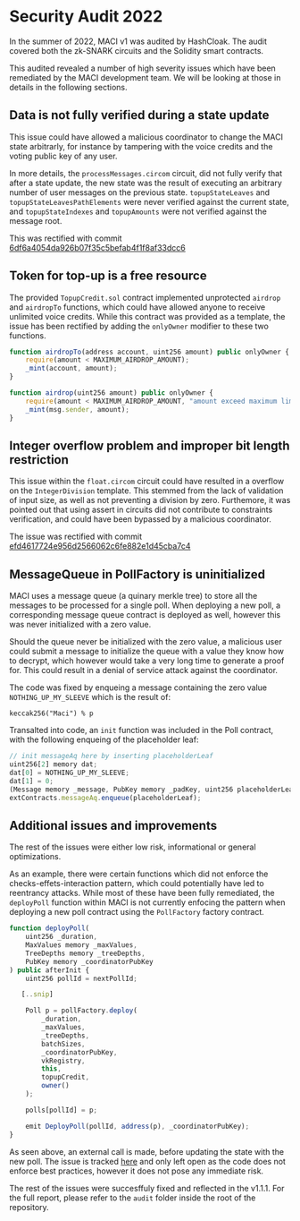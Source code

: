 # Security Audit 2022

In the summer of 2022, MACI v1 was audited by HashCloak. The audit covered both the zk-SNARK circuits and the Solidity smart contracts.

This audited revealed a number of high severity issues which have been remediated by the MACI development team. We will be looking at those in details in the following sections.

## Data is not fully verified during a state update

This issue could have allowed a malicious coordinator to change the MACI state arbitrarly, for instance by tampering with the voice credits and the voting public key of any user.

In more details, the `processMessages.circom` circuit, did not fully verify that after a state update, the new state was the result of executing an arbitrary number of user messages on the previous state. `topupStateLeaves` and `topupStateLeavesPathElements` were never verified against the current state, and `topupStateIndexes` and `topupAmounts` were not verified against the message root.

This was rectified with commit [6df6a4054da926b07f35c5befab4f1f8af33dcc6](https://github.com/privacy-scaling-explorations/maci/pull/522/commits/6df6a4054da926b07f35c5befab4f1f8af33dcc6)

## Token for top-up is a free resource

The provided `TopupCredit.sol` contract implemented unprotected `airdrop` and `airdropTo` functions, which could have allowed anyone to receive unlimited voice credits. While this contract was provided as a template, the issue has been rectified by adding the `onlyOwner` modifier to these two functions.

```javascript
function airdropTo(address account, uint256 amount) public onlyOwner {
    require(amount < MAXIMUM_AIRDROP_AMOUNT);
    _mint(account, amount);
}

function airdrop(uint256 amount) public onlyOwner {
    require(amount < MAXIMUM_AIRDROP_AMOUNT, "amount exceed maximum limit");
    _mint(msg.sender, amount);
}
```

## Integer overflow problem and improper bit length restriction

This issue within the `float.circom` circuit could have resulted in a overflow on the `IntegerDivision` template. This stemmed from the lack of validation of input size, as well as not preventing a division by zero. Furthemore, it was pointed out that using assert in circuits did not contribute to constraints verification, and could have been bypassed by a malicious coordinator.

The issue was rectified with commit [efd4617724e956d2566062c6fe882e1d45cba7c4](https://github.com/privacy-scaling-explorations/maci/pull/523/commits/efd4617724e956d2566062c6fe882e1d45cba7c4)

## MessageQueue in PollFactory is uninitialized

MACI uses a message queue (a quinary merkle tree) to store all the messages to be processed for a single poll. When deploying a new poll, a corresponding message queue contract is deployed as well, however this was never initialized with a zero value.

Should the queue never be initialized with the zero value, a malicious user could submit a message to initialize the queue with a value they know how to decrypt, which however would take a very long time to generate a proof for. This could result in a denial of service attack against the coordinator.

The code was fixed by enqueing a message containing the zero value `NOTHING_UP_MY_SLEEVE` which is the result of:

`keccak256("Maci") % p`

Transalted into code, an `init` function was included in the Poll contract, with the following enqueing of the placeholder leaf:

```javascript
// init messageAq here by inserting placeholderLeaf
uint256[2] memory dat;
dat[0] = NOTHING_UP_MY_SLEEVE;
dat[1] = 0;
(Message memory _message, PubKey memory _padKey, uint256 placeholderLeaf) = padAndHashMessage(dat, 1);
extContracts.messageAq.enqueue(placeholderLeaf);
```

## Additional issues and improvements

The rest of the issues were either low risk, informational or general optimizations.

As an example, there were certain functions which did not enforce the checks-effets-interaction pattern, which could potentially have led to reentrancy attacks. While most of these have been fully remediated, the `deployPoll` function within MACI is not currently enfocing the pattern when deploying a new poll contract using the `PollFactory` factory contract.

```javascript
function deployPoll(
    uint256 _duration,
    MaxValues memory _maxValues,
    TreeDepths memory _treeDepths,
    PubKey memory _coordinatorPubKey
) public afterInit {
    uint256 pollId = nextPollId;

   [..snip]

    Poll p = pollFactory.deploy(
        _duration,
        _maxValues,
        _treeDepths,
        batchSizes,
        _coordinatorPubKey,
        vkRegistry,
        this,
        topupCredit,
        owner()
    );

    polls[pollId] = p;

    emit DeployPoll(pollId, address(p), _coordinatorPubKey);
}
```

As seen above, an external call is made, before updating the state with the new poll. The issue is tracked [here](https://github.com/privacy-scaling-explorations/maci/pull/522#discussion_r981863147) and only left open as the code does not enforce best practices, however it does not pose any immediate risk.

The rest of the issues were succesffuly fixed and reflected in the v1.1.1. For the full report, please refer to the `audit` folder inside the root of the repository.
